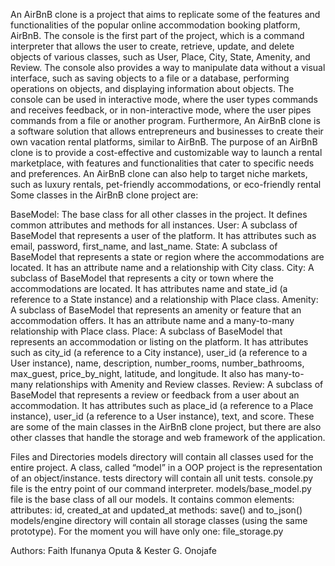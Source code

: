 
An AirBnB clone is a project that aims to replicate some of the features and functionalities of the popular online accommodation booking platform, AirBnB. The console is the first part of the project, which is a command interpreter that allows the user to create, retrieve, update, and delete objects of various classes, such as User, Place, City, State, Amenity, and Review. The console also provides a way to manipulate data without a visual interface, such as saving objects to a file or a database, performing operations on objects, and displaying information about objects. The console can be used in interactive mode, where the user types commands and receives feedback, or in non-interactive mode, where the user pipes commands from a file or another program. Furthermore, An AirBnB clone is a software solution that allows entrepreneurs and businesses to create their own vacation rental platforms, similar to AirBnB. The purpose of an AirBnB clone is to provide a cost-effective and customizable way to launch a rental marketplace, with features and functionalities that cater to specific needs and preferences. An AirBnB clone can also help to target niche markets, such as luxury rentals, pet-friendly accommodations, or eco-friendly rental Some classes in the AirBnB clone project are:

BaseModel: The base class for all other classes in the project. It defines common attributes and methods for all instances.
User: A subclass of BaseModel that represents a user of the platform. It has attributes such as email, password, first_name, and last_name.
State: A subclass of BaseModel that represents a state or region where the accommodations are located. It has an attribute name and a relationship with City class.
City: A subclass of BaseModel that represents a city or town where the accommodations are located. It has attributes name and state_id (a reference to a State instance) and a relationship with Place class.
Amenity: A subclass of BaseModel that represents an amenity or feature that an accommodation offers. It has an attribute name and a many-to-many relationship with Place class.
Place: A subclass of BaseModel that represents an accommodation or listing on the platform. It has attributes such as city_id (a reference to a City instance), user_id (a reference to a User instance), name, description, number_rooms, number_bathrooms, max_guest, price_by_night, latitude, and longitude. It also has many-to-many relationships with Amenity and Review classes.
Review: A subclass of BaseModel that represents a review or feedback from a user about an accommodation. It has attributes such as place_id (a reference to a Place instance), user_id (a reference to a User instance), text, and score.
These are some of the main classes in the AirBnB clone project, but there are also other classes that handle the storage and web framework of the application.



Files and Directories
models directory will contain all classes used for the entire project. A class, called “model” in a OOP project is the representation of an object/instance.
tests directory will contain all unit tests.
console.py file is the entry point of our command interpreter.
models/base_model.py file is the base class of all our models. It contains common elements:
attributes: id, created_at and updated_at
methods: save() and to_json()
models/engine directory will contain all storage classes (using the same prototype). For the moment you will have only one: file_storage.py







Authors: Faith Ifunanya Oputa  & Kester G. Onojafe
